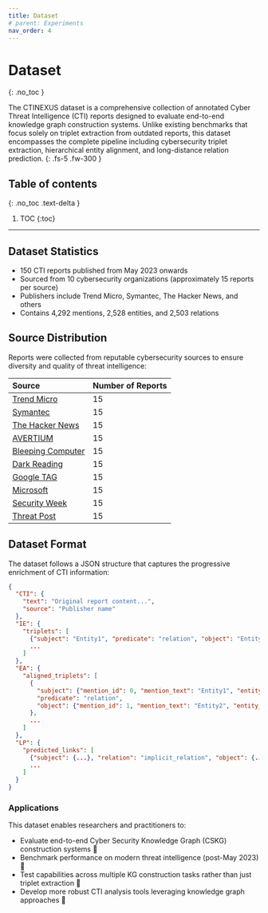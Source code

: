 ```yaml
---
title: Dataset
# parent: Experiments
nav_order: 4
---
```


# Dataset
{: .no_toc }

The CTINEXUS dataset is a comprehensive collection of annotated Cyber Threat Intelligence (CTI) reports designed to evaluate end-to-end knowledge graph construction systems. Unlike existing benchmarks that focus solely on triplet extraction from outdated reports, this dataset encompasses the complete pipeline including cybersecurity triplet extraction, hierarchical entity alignment, and long-distance relation prediction.
{: .fs-5 .fw-300 }


## Table of contents
{: .no_toc .text-delta }

1. TOC
{:toc}

---
## Dataset Statistics

* 150 CTI reports published from May 2023 onwards
* Sourced from 10 cybersecurity organizations (approximately 15 reports per source)
* Publishers include Trend Micro, Symantec, The Hacker News, and others
* Contains 4,292 mentions, 2,528 entities, and 2,503 relations

## Source Distribution

Reports were collected from reputable cybersecurity sources to ensure diversity and quality of threat intelligence:

| Source    | Number of Reports    |
|:---------------|:-------------------------|
| [Trend Micro] | 15 |
| [Symantec] | 15 |
| [The Hacker News] | 15 |
| [AVERTIUM] | 15 |
| [Bleeping Computer] | 15 |
| [Dark Reading] | 15 |
| [Google TAG] | 15 |
| [Microsoft] | 15 |
| [Security Week] | 15 |
| [Threat Post] | 15 |




## Dataset Format

The dataset follows a JSON structure that captures the progressive enrichment of CTI information:

```json
{
  "CTI": {
    "text": "Original report content...",
    "source": "Publisher name"
  },
  "IE": {
    "triplets": [
      {"subject": "Entity1", "predicate": "relation", "object": "Entity2"},
      ...
    ]
  },
  "EA": {
    "aligned_triplets": [
      {
        "subject": {"mention_id": 0, "mention_text": "Entity1", "entity_id": 1, ...},
        "predicate": "relation",
        "object": {"mention_id": 1, "mention_text": "Entity2", "entity_id": 2, ...}
      },
      ...
    ]
  },
  "LP": {
    "predicted_links": [
      {"subject": {...}, "relation": "implicit_relation", "object": {...}},
      ...
    ]
  }
}
```

### Applications
This dataset enables researchers and practitioners to:

* Evaluate end-to-end Cyber Security Knowledge Graph (CSKG) construction systems 🚀
* Benchmark performance on modern threat intelligence (post-May 2023) 🚀
* Test capabilities across multiple KG construction tasks rather than just triplet extraction 🚀
* Develop more robust CTI analysis tools leveraging knowledge graph approaches 🚀





[Trend Micro]: https://www.trendmicro.com/
[Symantec]: https://www.symantec.com/
[The Hacker News]: https://thehackernews.com/
[AVERTIUM]: https://www.avertium.com/
[Bleeping Computer]: https://www.bleepingcomputer.com/
[Dark Reading]: https://www.darkreading.com/
[Google TAG]: https://blog.google/threat-analysis-group/
[Microsoft]: https://www.microsoft.com/
[Security Week]: https://www.securityweek.com/
[Threat Post]: https://threatpost.com/